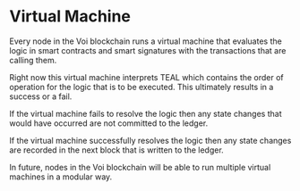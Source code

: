 # Virtual Machine

Every node in the Voi blockchain runs a virtual machine that evaluates the logic in smart contracts and smart signatures with the transactions that are calling them.

Right now this virtual machine interprets TEAL which contains the order of operation for the logic that is to be executed. This ultimately results in a success or a fail.

If the virtual machine fails to resolve the logic then any state changes that would have occurred are not committed to the ledger.

If the virtual machine successfully resolves the logic then any state changes are recorded in the next block that is written to the ledger.

In future, nodes in the Voi blockchain will be able to run multiple virtual machines in a modular way.
